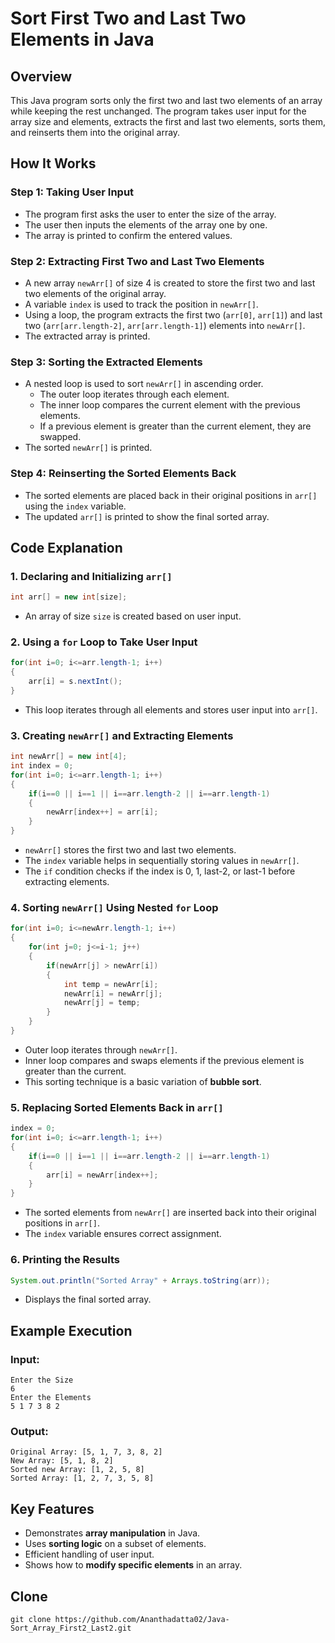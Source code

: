 # Sort First Two and Last Two Elements in Java

## Overview
This Java program sorts only the first two and last two elements of an array while keeping the rest unchanged. The program takes user input for the array size and elements, extracts the first and last two elements, sorts them, and reinserts them into the original array.

## How It Works

### Step 1: Taking User Input
- The program first asks the user to enter the size of the array.
- The user then inputs the elements of the array one by one.
- The array is printed to confirm the entered values.

### Step 2: Extracting First Two and Last Two Elements
- A new array `newArr[]` of size 4 is created to store the first two and last two elements of the original array.
- A variable `index` is used to track the position in `newArr[]`.
- Using a loop, the program extracts the first two (`arr[0]`, `arr[1]`) and last two (`arr[arr.length-2]`, `arr[arr.length-1]`) elements into `newArr[]`.
- The extracted array is printed.

### Step 3: Sorting the Extracted Elements
- A nested loop is used to sort `newArr[]` in ascending order.
  - The outer loop iterates through each element.
  - The inner loop compares the current element with the previous elements.
  - If a previous element is greater than the current element, they are swapped.
- The sorted `newArr[]` is printed.

### Step 4: Reinserting the Sorted Elements Back
- The sorted elements are placed back in their original positions in `arr[]` using the `index` variable.
- The updated `arr[]` is printed to show the final sorted array.

## Code Explanation

### 1. Declaring and Initializing `arr[]`
```java
int arr[] = new int[size];
```
- An array of size `size` is created based on user input.

### 2. Using a `for` Loop to Take User Input
```java
for(int i=0; i<=arr.length-1; i++)
{
    arr[i] = s.nextInt();
}
```
- This loop iterates through all elements and stores user input into `arr[]`.

### 3. Creating `newArr[]` and Extracting Elements
```java
int newArr[] = new int[4];
int index = 0;
for(int i=0; i<=arr.length-1; i++)
{
    if(i==0 || i==1 || i==arr.length-2 || i==arr.length-1)
    {
        newArr[index++] = arr[i];
    }
}
```
- `newArr[]` stores the first two and last two elements.
- The `index` variable helps in sequentially storing values in `newArr[]`.
- The `if` condition checks if the index is 0, 1, last-2, or last-1 before extracting elements.

### 4. Sorting `newArr[]` Using Nested `for` Loop
```java
for(int i=0; i<=newArr.length-1; i++)
{
    for(int j=0; j<=i-1; j++)
    {
        if(newArr[j] > newArr[i])
        {
            int temp = newArr[i];
            newArr[i] = newArr[j];
            newArr[j] = temp;
        }
    }
}
```
- Outer loop iterates through `newArr[]`.
- Inner loop compares and swaps elements if the previous element is greater than the current.
- This sorting technique is a basic variation of **bubble sort**.

### 5. Replacing Sorted Elements Back in `arr[]`
```java
index = 0;
for(int i=0; i<=arr.length-1; i++)
{
    if(i==0 || i==1 || i==arr.length-2 || i==arr.length-1)
    {
        arr[i] = newArr[index++];
    }
}
```
- The sorted elements from `newArr[]` are inserted back into their original positions in `arr[]`.
- The `index` variable ensures correct assignment.

### 6. Printing the Results
```java
System.out.println("Sorted Array" + Arrays.toString(arr));
```
- Displays the final sorted array.

## Example Execution
### Input:
```
Enter the Size
6
Enter the Elements
5 1 7 3 8 2
```
### Output:
```
Original Array: [5, 1, 7, 3, 8, 2]
New Array: [5, 1, 8, 2]
Sorted new Array: [1, 2, 5, 8]
Sorted Array: [1, 2, 7, 3, 5, 8]
```

## Key Features
- Demonstrates **array manipulation** in Java.
- Uses **sorting logic** on a subset of elements.
- Efficient handling of user input.
- Shows how to **modify specific elements** in an array.

## Clone
```
git clone https://github.com/Ananthadatta02/Java-Sort_Array_First2_Last2.git
```
